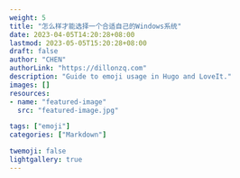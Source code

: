 ```yaml
---
weight: 5
title: "怎么样才能选择一个合适自己的Windows系统"
date: 2023-04-05T14:20:28+08:00
lastmod: 2023-05-05T15:20:28+08:00
draft: false
author: "CHEN"
authorLink: "https://dillonzq.com"
description: "Guide to emoji usage in Hugo and LoveIt."
images: []
resources:
- name: "featured-image"
  src: "featured-image.jpg"

tags: ["emoji"]
categories: ["Markdown"]

twemoji: false
lightgallery: true
---
```

